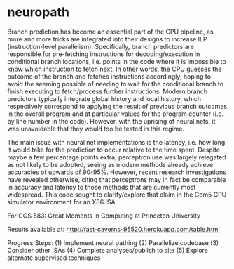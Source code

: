 # neuropath
Branch prediction has become an essential part of the CPU pipeline, as more and more
tricks are integrated into their designs to increase ILP (instruction-level
parallelism). Specifically, branch predictors are responsible for pre-fetching
instructions for decoding/execution in conditional branch locations, i.e. points
in the code where it is impossible to know which instruction to fetch next. In
other words, the CPU guesses the outcome of the branch and fetches instructions
accordingly, hoping to avoid the seeming possible of needing to wait for the
conditional branch to finish executing to fetch/process further instructions.
Modern branch predictors typically integrate global history and local history, which
respectively correspond to applying the result of previous branch outcomes in the
overall program and at particular values for the program counter (i.e. by line
number in the code). However, with the uprising of neural nets, it was
unavoidable that they would too be tested in this regime.

The main issue with neural net implementations is the latency, i.e. how long it
would take for the prediction to occur relative to the time spent. Despite maybe
a few percentage points extra, perceptron use was largely relegated as not likely
to be adopted, seeing as modern methods already achieve accuracies of upwards of
90-95%. However, recent research investigations have revealed otherwise, citing
that perceptrons may in fact be comparable in accuracy and latency to those methods
that are currently most widespread. This code sought to clarify/explore that claim
in the Gem5 CPU simulator environment for an X86 ISA.

For COS 583: Great Moments in Computing at Princeton University

Results available at: http://fast-caverns-95520.herokuapp.com/table.html

Progress Steps:
(1) Implement neural pathing
(2) Parallelize codebase
(3) Consider other ISAs
(4) Complete analyses/publish to site
(5) Explore alternate supervised techniques